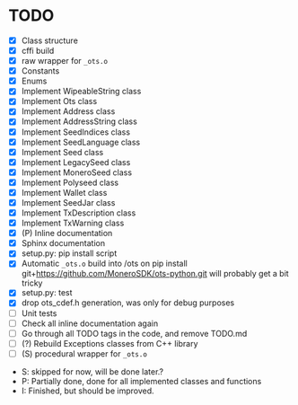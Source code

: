 # TODO
- [x] Class structure
- [x] cffi build
- [x] raw wrapper for `_ots.o`
- [X] Constants
- [x] Enums
- [x] Implement WipeableString class
- [x] Implement Ots class
- [x] Implement Address class
- [x] Implement AddressString class
- [x] Implement SeedIndices class
- [x] Implement SeedLanguage class
- [x] Implement Seed class
- [x] Implement LegacySeed class
- [x] Implement MoneroSeed class
- [x] Implement Polyseed class
- [x] Implement Wallet class
- [x] Implement SeedJar class
- [x] Implement TxDescription class
- [x] Implement TxWarning class
- [x] (P) Inline documentation
- [x] Sphinx documentation
- [x] setup.py: pip install script
- [x] Automatic `_ots.o` build into /ots on pip install git+https://github.com/MoneroSDK/ots-python.git
      will probably get a bit tricky
- [x] setup.py: test
- [x] drop ots_cdef.h generation, was only for debug purposes
- [ ] Unit tests
- [ ] Check all inline documentation again
- [ ] Go through all TODO tags in the code, and remove TODO.md
- [ ] (?) Rebuild Exceptions classes from C++ library
- [ ] (S) procedural wrapper for `_ots.o`

* S: skipped for now, will be done later.?
* P: Partially done, done for all implemented classes and functions
* I: Finished, but should be improved.
